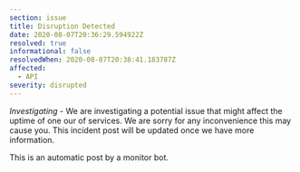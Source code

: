 ```yaml
---
section: issue
title: Disruption Detected
date: 2020-08-07T20:36:29.594922Z
resolved: true
informational: false
resolvedWhen: 2020-08-07T20:38:41.183787Z
affected:
  - API
severity: disrupted
---
```

*Investigating* - We are investigating a potential issue that might affect the uptime of one our of services. We are sorry for any inconvenience this may cause you. This incident post will be updated once we have more information.

This is an automatic post by a monitor bot.
        